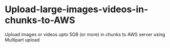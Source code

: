 # Upload-large-images-videos-in-chunks-to-AWS
Upload images or videos upto 5GB (or more) in chunks to AWS server using Multipart upload
